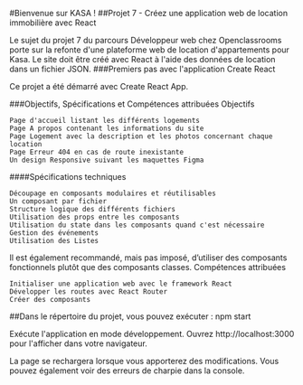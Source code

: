 #Bienvenue sur KASA !
##Projet 7 - Créez une application web de location immobilière avec React

Le sujet du projet 7 du parcours Développeur web chez Openclassrooms porte sur la refonte d'une plateforme web de location d'appartements pour Kasa. Le site doit être créé avec React à l'aide des données de location dans un fichier JSON.
###Premiers pas avec l'application Create React

Ce projet a été démarré avec Create React App.

###Objectifs, Spécifications et Compétences attribuées
Objectifs

    Page d'accueil listant les différents logements
    Page A propos contenant les informations du site
    Page Logement avec la description et les photos concernant chaque location
    Page Erreur 404 en cas de route inexistante
    Un design Responsive suivant les maquettes Figma

####Spécifications techniques

    Découpage en composants modulaires et réutilisables
    Un composant par fichier
    Structure logique des différents fichiers
    Utilisation des props entre les composants
    Utilisation du state dans les composants quand c'est nécessaire
    Gestion des événements
    Utilisation des Listes

Il est également recommandé, mais pas imposé, d’utiliser des composants fonctionnels plutôt que des composants classes.
Compétences attribuées

    Initialiser une application web avec le framework React
    Développer les routes avec React Router
    Créer des composants

##Dans le répertoire du projet, vous pouvez exécuter :
npm start

Exécute l'application en mode développement.
Ouvrez http://localhost:3000 pour l'afficher dans votre navigateur.

La page se rechargera lorsque vous apporterez des modifications. Vous pouvez également voir des erreurs de charpie dans la console.
